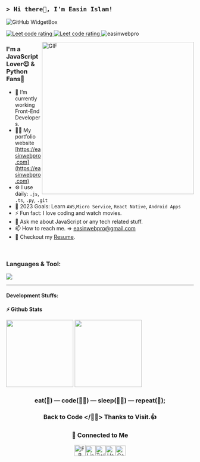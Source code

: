 ### <samp>&gt; Hi there👋, I'm Easin Islam! 

![GitHub WidgetBox](https://github-widgetbox.vercel.app/api/profile?username=easinwebpro&data=followers,repositories,stars,commits)

<p align="left"> 
  <a href="https://codeforces.com/profile/easinwebpro">
    <img src="https://raw.githubusercontent.com/sudiptob2/cf-stats/main/output/rating.svg" alt="Leet code rating" />
  </a>
  <a href="https://leetcode.com/easinwebpro/">
    <img src="https://cp-logo.vercel.app/leetcode/easinwebpro" alt="Leet code rating" />
  </a>
  <img src="https://komarev.com/ghpvc/?username=easinwebpro&label=Views&color=brightgreen&style=plastic" alt="easinwebpro" /> 
 
</p>

<img align="right" alt="GIF" src="https://github.com/easinwebpro/easinwebpro/blob/main/assets/coding.gif?raw=true" width="408"  />

### I'm a JavaScript Lover😍 & Python Fans🐍
- 🔭 I’m currently working Front-End Developers.
- 👨‍💻 My portfolio website [https://easinwebpro.com](https://easinwebpro.com)
- ⚙️ I use daily: `.js`, `.ts`, `.py`, `.git`
- 🥅 2023 Goals: Learn `AWS`,`Micro Service`, `React Native`, `Android Apps`
- ⚡ Fun fact: I love coding and watch movies.
- 💬 Ask me about JavaScript or any tech related stuff.
- 📫 How to reach me. =>  easinwebpro@gmail.com
- 📌 Checkout my [Resume](https://drive.google.com/file/d/1EBLASxFnkB6NbHoGKA1hqeteXmTpZVYs/view).
<br/>

### **Languages & Tool:**
![](https://skillicons.dev/icons?i=js,ts,nodejs,py,react,redux,nextjs,svelte,express,regex,vite,androidstudio,vscode,git,github,tailwind,sass,graphql,md,bash,nginx,aws,vercel,heroku,mongodb,figma)

<!--

<code><a href="https://developer.mozilla.org/en-US/docs/Web/JavaScript" target="_blank"><img height="25" src="https://raw.githubusercontent.com/github/explore/80688e429a7d4ef2fca1e82350fe8e3517d3494d/topics/javascript/javascript.png"></a></code>
<code><a href="https://www.typescriptlang.org/" target="_blank"><img height="25" src="https://raw.githubusercontent.com/devicons/devicon/master/icons/typescript/typescript-original.svg"></a></code>
<code><a href="https://nodejs.org/" target="_blank"><img height="25" src="https://raw.githubusercontent.com/github/explore/80688e429a7d4ef2fca1e82350fe8e3517d3494d/topics/nodejs/nodejs.png"></a></code>
<code><a href="https://expressjs.com/" target="_blank"><img height="25" src="https://raw.githubusercontent.com/devicons/devicon/master/icons/express/express-original-wordmark.svg"></a></code>
<code><a href="https://www.mongodb.com/" target="_blank"><img height="25" src="https://raw.githubusercontent.com/devicons/devicon/master/icons/mongodb/mongodb-original-wordmark.svg"></a></code>
<code><a href="https://graphql.org/" target="_blank"><img height="25" src="https://raw.githubusercontent.com/github/explore/80688e429a7d4ef2fca1e82350fe8e3517d3494d/topics/graphql/graphql.png"></a></code>
<code><a href="https://reactjs.org/" target="_blank"><img height="25" src="https://raw.githubusercontent.com/devicons/devicon/master/icons/react/react-original-wordmark.svg"></a></code>
<code><a href="https://nextjs.org/" target="_blank"><img height="25" src="https://camo.githubusercontent.com/300c2986a53648631c34798554da7cde3779de253b02a15da6bccc59ea9f0317/68747470733a2f2f63646e2e776f726c64766563746f726c6f676f2e636f6d2f6c6f676f732f6e6578746a732d332e737667"></a></code>
<code><a href="https://www.gatsbyjs.com/" target="_blank"><img height="25" src="https://camo.githubusercontent.com/ba9df1e4c5f7c9f6503f2668f03a934b4553c5840dd6067ee1ab013c2af86afc/68747470733a2f2f7777772e766563746f726c6f676f2e7a6f6e652f6c6f676f732f6761747362796a732f6761747362796a732d69636f6e2e737667"></a></code>
<code><a href="https://svelte.dev/" target="_blank"><img height="25" src="https://avatars.githubusercontent.com/u/23617963?s=250&v=4"></a></code>
<code><a href="https://vuejs.org/" target="_blank"><img height="25" src="https://raw.githubusercontent.com/devicons/devicon/master/icons/vuejs/vuejs-original-wordmark.svg"></a></code>
<code><a href="https://nuxtjs.org/" target="_blank"><img height="25" src="https://camo.githubusercontent.com/faa52408def7e90dd8b2c84a09a62bf675ba11152395c61dae6a131458fbbae8/68747470733a2f2f7777772e766563746f726c6f676f2e7a6f6e652f6c6f676f732f6e7578746a732f6e7578746a732d69636f6e2e737667"></a></code>
<code><a href="https://gridsome.org/" target="_blank"><img height="25" src="https://camo.githubusercontent.com/4caac8c197c4342ca3f38fad51f8afd8a411aa7a62438886815f8f12f8d90050/68747470733a2f2f7777772e766563746f726c6f676f2e7a6f6e652f6c6f676f732f67726964736f6d652f67726964736f6d652d69636f6e2e737667"></a></code>
<code><a href="https://jestjs.io/" target="_blank"><img height="25" src="https://camo.githubusercontent.com/ce0a32825268b09cd5e0fc7c2a09c587a708491427cb794cade8f1866f7284c6/68747470733a2f2f7777772e766563746f726c6f676f2e7a6f6e652f6c6f676f732f6a6573746a73696f2f6a6573746a73696f2d69636f6e2e737667"></a></code>
<code><a href="http://wordpress.org/" target="_blank"><img height="25" src="https://raw.githubusercontent.com/github/explore/80688e429a7d4ef2fca1e82350fe8e3517d3494d/topics/wordpress/wordpress.png"></a></code>
<code><a href="https://classic.yarnpkg.com/en/" target="_blank"><img height="25" src="https://avatars.githubusercontent.com/u/22247014?s=200&v=4"></a></code>
<code><a href="https://www.python.org/" target="_blank"><img height="25" src="https://raw.githubusercontent.com/github/explore/80688e429a7d4ef2fca1e82350fe8e3517d3494d/topics/python/python.png"></a></code>
<code><a href="https://github.com/easinwebpro" target="_blank"><img height="25" src="https://user-images.githubusercontent.com/65107679/90792959-f2375480-e32c-11ea-9981-28a1e79ef08f.png"></a></code> 
<code><a href="https://cmder.net/" target="_blank"><img height="25" src="https://raw.githubusercontent.com/github/explore/80688e429a7d4ef2fca1e82350fe8e3517d3494d/topics/terminal/terminal.png"></a></code>
 <code><a href="#" target="_blank"><img height="25" src=""></a></code>
 
-->



<hr/>

#### Development Stuffs:

<b>⚡ Github Stats</b>
<p float="left">
<img height="180em" src="https://github-readme-stats.vercel.app/api?username=easinwebpro&show_icons=true&hide_border=true&&count_private=true&include_all_commits=true" /> 
<img height="180em" src="https://github-readme-stats.vercel.app/api/top-langs/?username=easinwebpro&show_icons=true&hide_border=true&layout=compact&langs_count=8"/>
</p>

<!--
<b>&#128200; Competitive Programming</b>
<p float="left">
<img height="273em" src="https://leetcard.jacoblin.cool/easinwebpro?theme=light&font=Karma&ext=contest" />
<img height="280em" src="https://raw.githubusercontent.com/easinwebprob2/cf-stats/main/output/light_card.svg" />
</p>
-->

<div align="center">

### eat(🍔) — code(🧑‍💻) — sleep(🛌🏻) — repeat(🔁);

### Back to Code </🚀🙃> Thanks to Visit.👍

### 🔗 Connected to Me
<div  style="display:flex; align-items: center; justify-content: center;">
    <a href="https://www.facebook.com/easinwebpro/">
       <img  alt="FB" width="30px" src="https://img.icons8.com/fluent/2x/facebook-new.png" />
     </a>
     <a href="https://linkedin.com/in/easinwebpro">
        <img  alt="Linkdein" width="27px" src="https://avatars.githubusercontent.com/u/357098?s=200&v=4" />
     </a>
       <a href="https://twitter.com/easinwebpro">
         <img alt="Twitter" width="27px" src="https://avatars.githubusercontent.com/u/50278?s=200&v=4" />
       </a>
      <a href="https://www.hackerrank.com/easinwebpro">
        <img  alt="HackerRank" width="27px" src="https://avatars.githubusercontent.com/u/7596827?s=460&v=4" />
      </a>
      <a href="https://app.codesignal.com/profile/easinwebpro">
        <img  alt="CodeSignal" width="27px" src="https://avatars.githubusercontent.com/u/12802966?s=200&v=4" />
      </a>
<div/>

</div>


<!-- node icon svg

https://raw.githubusercontent.com/devicons/devicon/master/icons/nodejs/nodejs-original-wordmark.svg 
 -->

 
